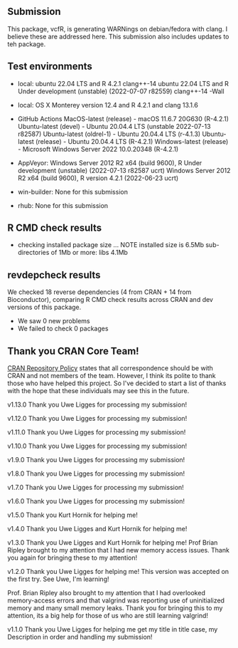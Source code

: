 
## Submission

This package, vcfR, is generating WARNings on debian/fedora with clang. I believe these are addressed here. This submission also includes updates to teh package.

## Test environments

* local:
ubuntu 22.04 LTS and R 4.2.1 clang++-14
ubuntu 22.04 LTS and R Under development (unstable) (2022-07-07 r82559) clang++-14 -Wall

* local:
OS X Monterey version 12.4 and R 4.2.1 and clang 13.1.6

* GitHub Actions
MacOS-latest (release) - macOS 11.6.7 20G630 (R-4.2.1)
Ubuntu-latest (devel) - Ubuntu 20.04.4 LTS (unstable 2022-07-13 r82587)
Ubuntu-latest (oldrel-1) - Ubuntu 20.04.4 LTS (r-4.1.3)
Ubuntu-latest (release) - Ubuntu 20.04.4 LTS (R-4.2.1)
Windows-latest (release) -  Microsoft Windows Server 2022 10.0.20348 (R-4.2.1)

* AppVeyor:
Windows Server 2012 R2 x64 (build 9600), R Under development (unstable) (2022-07-13 r82587 ucrt)
Windows Server 2012 R2 x64 (build 9600), R version 4.2.1 (2022-06-23 ucrt)

* win-builder:
None for this submission

* rhub:
None for this submission


## R CMD check results

* checking installed package size ... NOTE
  installed size is  6.5Mb
  sub-directories of 1Mb or more:
    libs   4.1Mb


## revdepcheck results

We checked 18 reverse dependencies (4 from CRAN + 14 from Bioconductor), comparing R CMD check results across CRAN and dev versions of this package.

 * We saw 0 new problems
 * We failed to check 0 packages


## Thank you CRAN Core Team!

[CRAN Repository Policy](https://cran.r-project.org/web/packages/policies.html) states that all correspondence should be with CRAN and not members of the team.
However, I think its polite to thank those who have helped this project.
So I've decided to start a list of thanks with the hope that these individuals may see this in the future.

v1.13.0 Thank you Uwe Ligges for processing my submission!

v1.12.0 Thank you Uwe Ligges for processing my submission!

v1.11.0 Thank you Uwe Ligges for processing my submission!

v1.10.0 Thank you Uwe Ligges for processing my submission!

v1.9.0 Thank you Uwe Ligges for processing my submission!

v1.8.0 Thank you Uwe Ligges for processing my submission!

v1.7.0 Thank you Uwe Ligges for processing my submission!

v1.6.0 Thank you Uwe Ligges for processing my submission!

v1.5.0 Thank you Kurt Hornik for helping me!

v1.4.0 Thank you Uwe Ligges and Kurt Hornik for helping me!

v1.3.0 Thank you Uwe Ligges and Kurt Hornik for helping me!
Prof Brian Ripley brought to my attention that I had new memory access issues.
Thank you again for bringing these to my attention!

v1.2.0 Thank you Uwe Ligges for helping me!
This version was accepted on the first try.
See Uwe, I'm learning!

Prof. Brian Ripley also brought to my attention that I had overlooked memory-access errors and that valgrind was reporting use of uninitialized memory and many small memory leaks.
Thank you for bringing this to my attention, its a big help for those of us who are still learning valgrind!

v1.1.0 Thank you Uwe Ligges for helping me get my title in title case, my Description in order and handling my submission!

